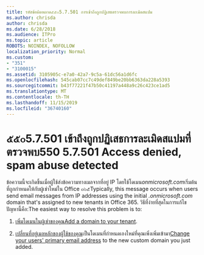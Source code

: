 ```yaml
---
title: รหัสข้อผิดพลาด๕๕๐5.7.501 การเข้าถึงถูกปฏิเสธตรวจพบการละเมิดสแปม
ms.author: chrisda
author: chrisda
ms.date: 6/28/2018
ms.audience: ITPro
ms.topic: article
ROBOTS: NOINDEX, NOFOLLOW
localization_priority: Normal
ms.custom:
- "351"
- "3100015"
ms.assetid: 3105905c-e7a0-42a7-9c5a-61dc56a1d6fc
ms.openlocfilehash: 545cab07cc7c49def849be20bb6363da228a5393
ms.sourcegitcommit: b43f77221f47b50c41197a448a9c26c423ce1ad5
ms.translationtype: MT
ms.contentlocale: th-TH
ms.lasthandoff: 11/15/2019
ms.locfileid: "36740160"
---
```

# <a name="550-57501-access-denied-spam-abuse-detected"></a><span data-ttu-id="7164f-102">๕๕๐5.7.501 เข้าถึงถูกปฏิเสธการละเมิดสแปมที่ตรวจพบ</span><span class="sxs-lookup"><span data-stu-id="7164f-102">550 5.7.501 Access denied, spam abuse detected</span></span>

<span data-ttu-id="7164f-103">ข้อความนี้จะเกิดขึ้นเมื่อผู้ใช้ส่งข้อความทางเมลจากที่อยู่ IP โดยใช้โดเมน*onmicrosoft.com*เริ่มต้นที่ถูกกำหนดให้กับผู้เช่าใหม่ใน Office ๓๖๕</span><span class="sxs-lookup"><span data-stu-id="7164f-103">Typically, this message occurs when users send email messages from IP addresses using the initial *.onmicrosoft.com* domain that's assigned to new tenants in Office 365.</span></span> <span data-ttu-id="7164f-104">วิธีที่ง่ายที่สุดในการแก้ไขปัญหานี้คือ:</span><span class="sxs-lookup"><span data-stu-id="7164f-104">The easiest way to resolve this problem is to:</span></span>

1. <span data-ttu-id="7164f-105">[เพิ่มโดเมนในผู้เช่าของคุณ](https://docs.microsoft.com//office365/admin/setup/add-domain)</span><span class="sxs-lookup"><span data-stu-id="7164f-105">[Add a domain to your tenant](https://docs.microsoft.com//office365/admin/setup/add-domain).</span></span>

2. <span data-ttu-id="7164f-106">[เปลี่ยนที่อยู่เมลหลักของผู้ใช้ของคุณ](https://docs.microsoft.com//office365/admin/add-users/change-a-user-name-and-email-address)เป็นโดเมนที่กำหนดเองใหม่ที่คุณเพิ่งเพิ่มเข้ามา</span><span class="sxs-lookup"><span data-stu-id="7164f-106">[Change your users' primary email address](https://docs.microsoft.com//office365/admin/add-users/change-a-user-name-and-email-address) to the new custom domain you just added.</span></span>
